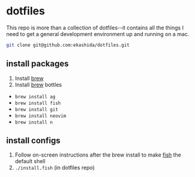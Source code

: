 # dotfiles

This repo is more than a collection of dotfiles--it contains all the things I
need to get a general development environment up and running on a mac.

```sh
git clone git@github.com:ekashida/dotfiles.git
```

## install packages

1. Install [brew][]
1. Install [brew][] bottles
  - `brew install ag`
  - `brew install fish`
  - `brew install git`
  - `brew install neovim`
  - `brew install n`

## install configs

1. Follow on-screen instructions after the brew install to make [fish][] the default shell
1. `./install.fish` (in dotfiles repo)


[brew]: http://brew.sh/
[fish]: http://fishshell.com/
[neovim]: https://neovim.io/
